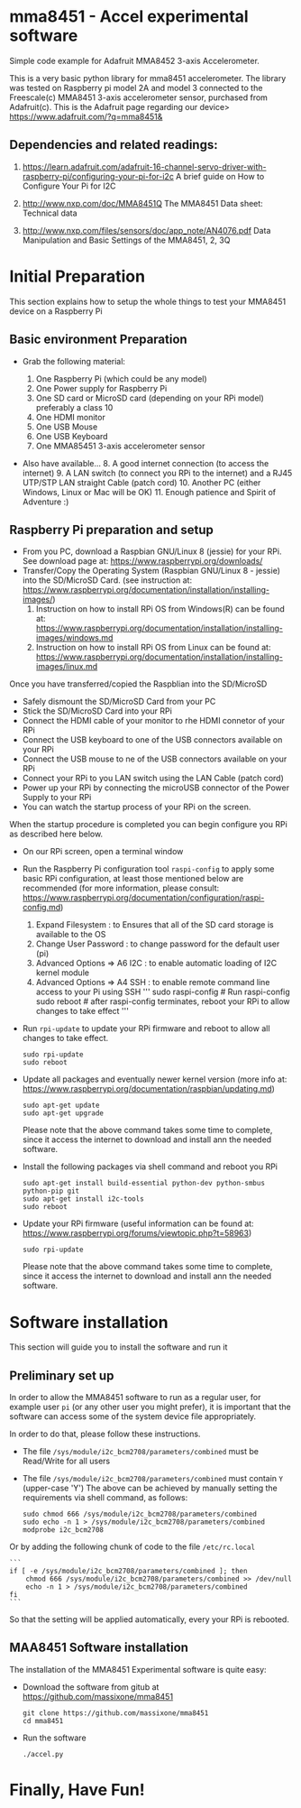 # mma8451 - Accel experimental software
Simple code example for Adafruit MMA8452 3-axis Accelerometer.

This is a very basic python library for mma8451 accelerometer. 
The library was tested on Raspberry pi model 2A and model 3 connected to the Freescale(c) MMA8451 3-axis accelerometer sensor, purchased from Adafruit(c). This is the Adafruit page regarding our device> https://www.adafruit.com/?q=mma8451&

## Dependencies and related readings:
1. https://learn.adafruit.com/adafruit-16-channel-servo-driver-with-raspberry-pi/configuring-your-pi-for-i2c
A brief guide on How to Configure Your Pi for I2C
  
2. http://www.nxp.com/doc/MMA8451Q
The MMA8451 Data sheet: Technical data

3. http://www.nxp.com/files/sensors/doc/app_note/AN4076.pdf
Data Manipulation and Basic Settings of the MMA8451, 2, 3Q

# Initial Preparation
This section explains how to setup the whole things to test your MMA8451 device on a Raspberry Pi

## Basic environment Preparation
* Grab the following material:
    1. One Raspberry Pi (which could be any model)
    2. One Power supply for Raspberry Pi
    3. One SD card or MicroSD card (depending on your RPi model) preferably a class 10
    4. One HDMI monitor
    5. One USB Mouse
    6. One USB Keyboard
    7. One MMA85451 3-axis accelerometer sensor

* Also have available...
    8. A good internet connection (to access the internet)
    9. A LAN switch (to connect you RPi to the internet) and a RJ45 UTP/STP LAN straight Cable (patch cord)
    10. Another PC (either Windows, Linux or Mac will be OK)
    11. Enough patience and Spirit of Adventure :)

## Raspberry Pi preparation and setup
* From you PC, download a Raspbian GNU/Linux 8 (jessie) for your RPi. See download page at: https://www.raspberrypi.org/downloads/
* Transfer/Copy the Operating System (Raspbian GNU/Linux 8 - jessie) into the SD/MicroSD Card. (see instruction at: https://www.raspberrypi.org/documentation/installation/installing-images/)
    1. Instruction on how to install RPi OS from Windows(R) can be found at: https://www.raspberrypi.org/documentation/installation/installing-images/windows.md
    2. Instruction on how to install RPi OS from Linux can be found at: https://www.raspberrypi.org/documentation/installation/installing-images/linux.md

Once you have transferred/copied the Raspblian into the SD/MicroSD
* Safely dismount the SD/MicroSD Card from your PC
* Stick the SD/MicroSD Card into your RPi
* Connect the HDMI cable of your monitor to rhe HDMI connetor of your RPi
* Connect the USB keyboard to one of the USB connectors available on your RPi
* Connect the USB mouse to ne of the USB connectors available on your RPi
* Connect your RPi to you LAN switch using the LAN Cable (patch cord)
* Power up your RPi by connecting the microUSB connector of the Power Supply to your RPi
* You can watch the startup process of your RPi on the screen.

When the startup procedure is completed you can begin configure you RPi as described here below.

* On our RPi screen, open a terminal window
* Run the Raspberry Pi configuration tool ```raspi-config``` to apply some basic RPi configuration, at least those mentioned below are recommended (for more information, please consult: https://www.raspberrypi.org/documentation/configuration/raspi-config.md)

    1. Expand Filesystem : to Ensures that all of the SD card storage is available to the OS
    2. Change User Password : to change password for the default user (pi)
    3. Advanced Options => A6 I2C : to enable automatic loading of I2C kernel module
    4. Advanced Options => A4 SSH : to enable remote command line access to your Pi using SSH
    '''
    sudo raspi-config    # Run raspi-config
    sudo reboot          # after raspi-config terminates, reboot your RPi to allow changes to take effect
    '''

* Run ```rpi-update``` to update your RPi firmware and reboot to allow all changes to take effect.
    ```
    sudo rpi-update
    sudo reboot
    ```

* Update all packages and eventually newer kernel version (more info at: https://www.raspberrypi.org/documentation/raspbian/updating.md)
    ```
    sudo apt-get update
    sudo apt-get upgrade
    ```
    Please note that the above command takes some time to complete, since it access the internet to download and install ann the needed software.

* Install the following packages via shell command and reboot you RPi
    ```
    sudo apt-get install build-essential python-dev python-smbus python-pip git
    sudo apt-get install i2c-tools
    sudo reboot
    ```

* Update your RPi firmware (useful information can be found at: https://www.raspberrypi.org/forums/viewtopic.php?t=58963)
    ```
    sudo rpi-update 
    ```
    Please note that the above command takes some time to complete, since it access the internet to download and install ann the needed software.
    
# Software installation
This section will guide you to install the software and run it

## Preliminary set up
In order to allow the MMA8451 software to run as a regular user, for example user ```pi``` (or any other user you might prefer), it is important that the software can access some of the system device file appropriately.

In order to do that, please follow these instructions.
* The file ```/sys/module/i2c_bcm2708/parameters/combined``` must be Read/Write for all users
* The file ```/sys/module/i2c_bcm2708/parameters/combined``` must contain ```Y``` (upper-case 'Y')
The above can be achieved by manually setting the requirements via shell command, as follows:

    ```
    sudo chmod 666 /sys/module/i2c_bcm2708/parameters/combined
    sudo echo -n 1 > /sys/module/i2c_bcm2708/parameters/combined
    modprobe i2c_bcm2708
    ```
    
Or by adding the following chunk of code to the file ```/etc/rc.local```

    ```
    if [ -e /sys/module/i2c_bcm2708/parameters/combined ]; then
        chmod 666 /sys/module/i2c_bcm2708/parameters/combined >> /dev/null
        echo -n 1 > /sys/module/i2c_bcm2708/parameters/combined
    fi
    ```
So that the setting will be applied automatically, every your RPi is rebooted.

## MAA8451 Software installation
The installation of the MMA8451 Experimental software is quite easy:
* Download the software from gitub at https://github.com/massixone/mma8451

    ```
    git clone https://github.com/massixone/mma8451
    cd mma8451
    ```
    
* Run the software

    ```
    ./accel.py
    ```
    
# Finally, Have Fun!
